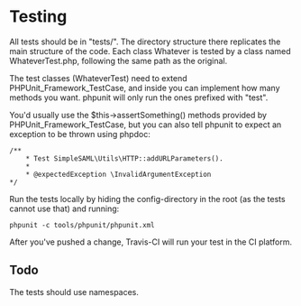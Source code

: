 Testing
=======

All tests should be in "tests/". The directory structure there replicates the
main structure of the code. Each class Whatever is tested by a class named
WhateverTest.php, following the same path as the original.

The test classes (WhateverTest) need to extend PHPUnit_Framework_TestCase, and
inside you can implement how many methods you want. phpunit will only run the
ones prefixed with "test".

You'd usually use the $this->assertSomething() methods provided by
PHPUnit_Framework_TestCase, but you can also tell phpunit to expect an
exception to be thrown using phpdoc:

```
/**
    * Test SimpleSAML\Utils\HTTP::addURLParameters().
    *
    * @expectedException \InvalidArgumentException
*/
```

Run the tests locally by hiding the config-directory in the root (as the tests cannot use that) and running:

```
phpunit -c tools/phpunit/phpunit.xml
```

After you've pushed a change, Travis-CI will run your test in the CI platform.

Todo
----

The tests should use namespaces.
